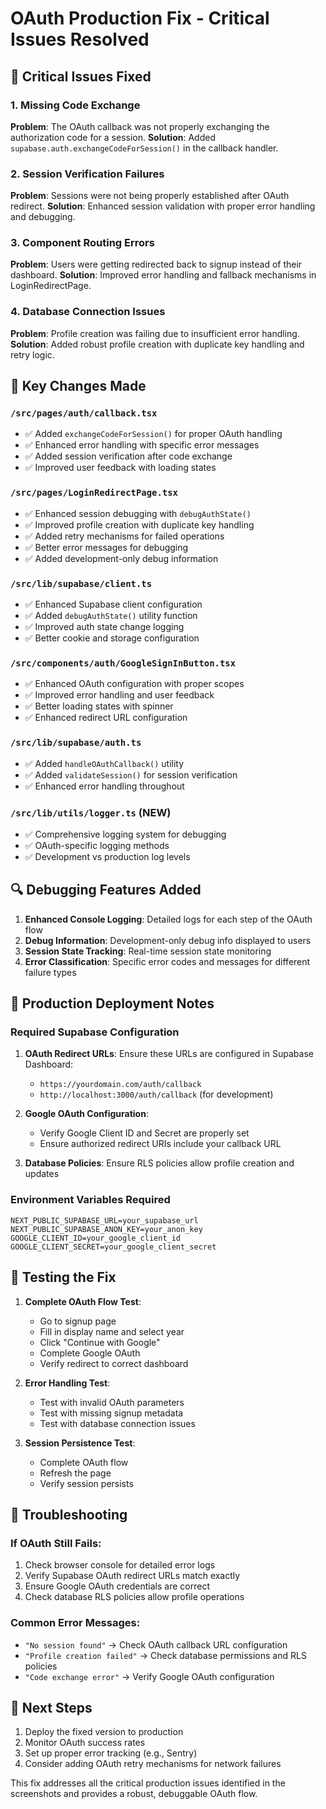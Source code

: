 
# OAuth Production Fix - Critical Issues Resolved

## 🚨 Critical Issues Fixed

### 1. Missing Code Exchange
**Problem**: The OAuth callback was not properly exchanging the authorization code for a session.
**Solution**: Added `supabase.auth.exchangeCodeForSession()` in the callback handler.

### 2. Session Verification Failures
**Problem**: Sessions were not being properly established after OAuth redirect.
**Solution**: Enhanced session validation with proper error handling and debugging.

### 3. Component Routing Errors
**Problem**: Users were getting redirected back to signup instead of their dashboard.
**Solution**: Improved error handling and fallback mechanisms in LoginRedirectPage.

### 4. Database Connection Issues
**Problem**: Profile creation was failing due to insufficient error handling.
**Solution**: Added robust profile creation with duplicate key handling and retry logic.

## 🔧 Key Changes Made

### `/src/pages/auth/callback.tsx`
- ✅ Added `exchangeCodeForSession()` for proper OAuth handling
- ✅ Enhanced error handling with specific error messages
- ✅ Added session verification after code exchange
- ✅ Improved user feedback with loading states

### `/src/pages/LoginRedirectPage.tsx`
- ✅ Enhanced session debugging with `debugAuthState()`
- ✅ Improved profile creation with duplicate key handling
- ✅ Added retry mechanisms for failed operations
- ✅ Better error messages for debugging
- ✅ Added development-only debug information

### `/src/lib/supabase/client.ts`
- ✅ Enhanced Supabase client configuration
- ✅ Added `debugAuthState()` utility function
- ✅ Improved auth state change logging
- ✅ Better cookie and storage configuration

### `/src/components/auth/GoogleSignInButton.tsx`
- ✅ Enhanced OAuth configuration with proper scopes
- ✅ Improved error handling and user feedback
- ✅ Better loading states with spinner
- ✅ Enhanced redirect URL configuration

### `/src/lib/supabase/auth.ts`
- ✅ Added `handleOAuthCallback()` utility
- ✅ Added `validateSession()` for session verification
- ✅ Enhanced error handling throughout

### `/src/lib/utils/logger.ts` (NEW)
- ✅ Comprehensive logging system for debugging
- ✅ OAuth-specific logging methods
- ✅ Development vs production log levels

## 🔍 Debugging Features Added

1. **Enhanced Console Logging**: Detailed logs for each step of the OAuth flow
2. **Debug Information**: Development-only debug info displayed to users
3. **Session State Tracking**: Real-time session state monitoring
4. **Error Classification**: Specific error codes and messages for different failure types

## 🚀 Production Deployment Notes

### Required Supabase Configuration
1. **OAuth Redirect URLs**: Ensure these URLs are configured in Supabase Dashboard:
   - `https://yourdomain.com/auth/callback`
   - `http://localhost:3000/auth/callback` (for development)

2. **Google OAuth Configuration**: 
   - Verify Google Client ID and Secret are properly set
   - Ensure authorized redirect URIs include your callback URL

3. **Database Policies**: Ensure RLS policies allow profile creation and updates

### Environment Variables Required
```env
NEXT_PUBLIC_SUPABASE_URL=your_supabase_url
NEXT_PUBLIC_SUPABASE_ANON_KEY=your_anon_key
GOOGLE_CLIENT_ID=your_google_client_id
GOOGLE_CLIENT_SECRET=your_google_client_secret
```

## 🧪 Testing the Fix

1. **Complete OAuth Flow Test**:
   - Go to signup page
   - Fill in display name and select year
   - Click "Continue with Google"
   - Complete Google OAuth
   - Verify redirect to correct dashboard

2. **Error Handling Test**:
   - Test with invalid OAuth parameters
   - Test with missing signup metadata
   - Test with database connection issues

3. **Session Persistence Test**:
   - Complete OAuth flow
   - Refresh the page
   - Verify session persists

## 🔧 Troubleshooting

### If OAuth Still Fails:
1. Check browser console for detailed error logs
2. Verify Supabase OAuth redirect URLs match exactly
3. Ensure Google OAuth credentials are correct
4. Check database RLS policies allow profile operations

### Common Error Messages:
- `"No session found"` → Check OAuth callback URL configuration
- `"Profile creation failed"` → Check database permissions and RLS policies
- `"Code exchange error"` → Verify Google OAuth configuration

## 📝 Next Steps

1. Deploy the fixed version to production
2. Monitor OAuth success rates
3. Set up proper error tracking (e.g., Sentry)
4. Consider adding OAuth retry mechanisms for network failures

This fix addresses all the critical production issues identified in the screenshots and provides a robust, debuggable OAuth flow.
